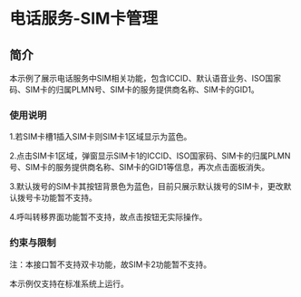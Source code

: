 # 电话服务-SIM卡管理

## 简介

本示例了展示电话服务中SIM相关功能，包含ICCID、默认语音业务、ISO国家码、SIM卡的归属PLMN号、SIM卡的服务提供商名称、SIM卡的GID1。

### 使用说明

1.若SIM卡槽1插入SIM卡则SIM卡1区域显示为蓝色。

2.点击SIM卡1区域，弹窗显示SIM卡1的ICCID、ISO国家码、SIM卡的归属PLMN号、SIM卡的服务提供商名称、SIM卡的GID1等信息，再次点击面板消失。

3.默认拨号的SIM卡其按钮背景色为蓝色，目前只展示默认拨号的SIM卡，更改默认拨号卡功能暂不支持。

4.呼叫转移界面功能暂不支持，故点击按钮无实际操作。

### 约束与限制

注：本接口暂不支持双卡功能，故SIM卡2功能暂不支持。

本示例仅支持在标准系统上运行。